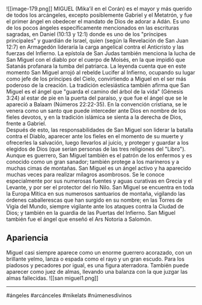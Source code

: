 ![[image-179.png]]
MIGUEL (Mika’il en el Corán) es el mayor y más querido de todos los arcángeles, excepto posiblemente Gabriel y el Metatrón, y fue el primer ángel en obedecer el mandato de Dios de adorar a Adán. Es uno de los pocos ángeles específicamente mencionados en las escrituras sagradas, en Daniel (10:13 y 12:1) donde es uno de los "príncipes principales" y guardián de Israel, quien (según la Revelación de San Juan 12:7) en Armagedón lideraría la carga angelical contra el Anticristo y las fuerzas del Infierno. La epístola de San Judas también menciona la lucha de San Miguel con el diablo por el cuerpo de Moisés, en la que impidió que Satanás profanara la tumba del patriarca. La leyenda cuenta que en este momento San Miguel arrojó al rebelde Lucifer al Infierno, ocupando su lugar como jefe de los príncipes del Cielo, convirtiendo a Miguel en el ser más poderoso de la creación. La tradición eclesiástica también afirma que San Miguel es el ángel que "guarda el camino del árbol de la vida" (Génesis 3:24) al estar de pie en la puerta del paraíso, y que fue el ángel que se le apareció a Balaam (Números 22:22-35). En la convención cristiana, se le venera como un santo que puede interceder ante Dios en nombre de los fieles devotos, y en la tradición islámica se sienta a la derecha de Dios, frente a Gabriel.  
Después de esto, las responsabilidades de San Miguel son liderar la batalla contra el Diablo, aparecer ante los fieles en el momento de su muerte y ofrecerles la salvación, luego llevarlos al juicio, y proteger y guardar a los elegidos de Dios (que serían personas de las tres religiones del "Libro"). Aunque es guerrero, San Miguel también es el patrón de los enfermos y es conocido como un gran sanador; también protege a los marineros y a muchas cimas de montañas. San Miguel es un ángel activo y ha aparecido muchas veces para realizar milagros asombrosos. Se le conoce especialmente por sus numerosas fuentes y aguas curativas en Grecia y el Levante, y por ser el protector del río Nilo. San Miguel se encuentra en toda la Europa Mítica en sus numerosos santuarios de montaña, vigilando las órdenes caballerescas que han surgido en su nombre; en las Torres de Vigía del Mundo, siempre vigilante ante los ataques contra la Ciudad de Dios; y también en la guardia de las Puertas del Infierno. San Miguel también fue el ángel que enseñó el Ars Notoria a Salomón.

## Apariencia 
Miguel casi siempre aparece como un enorme guerrero acorazado, con un brillante yelmo, lanza o espada como el rayo y un gran escudo. Para los piadosos y pecadores por igual, es una figura aterradora. También puede aparecer como juez de almas, llevando una balanza con la que juzgar las almas fallecidas.
![[san miguel1.png]]

--- 
#ángeles #arcánceles #mikelats #númenesdivinos 